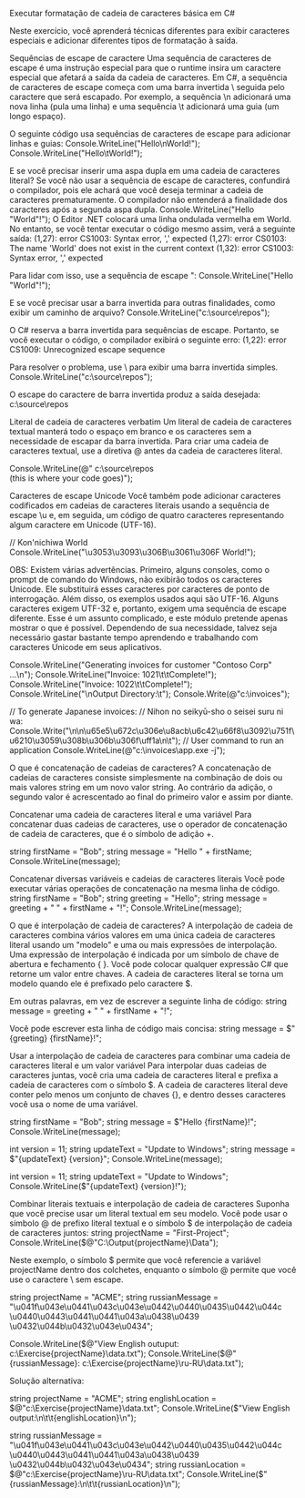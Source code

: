 Executar formatação de cadeia de caracteres básica em C#

Neste exercício, você aprenderá técnicas diferentes para exibir caracteres especiais e adicionar diferentes tipos de formatação à saída.

Sequências de escape de caractere
Uma sequência de caracteres de escape é uma instrução especial para que o runtime insira um caractere especial que afetará a saída da cadeia de caracteres. Em C#, a sequência de caracteres de escape começa com uma barra invertida \ seguida pelo caractere que será escapado. Por exemplo, a sequência \n adicionará uma nova linha (pula uma linha) e uma sequência \t adicionará uma guia (um longo espaço).

O seguinte código usa sequências de caracteres de escape para adicionar linhas e guias:
Console.WriteLine("Hello\nWorld!");
Console.WriteLine("Hello\tWorld!");

E se você precisar inserir uma aspa dupla em uma cadeia de caracteres literal? Se você não usar a sequência de escape de caracteres, confundirá o compilador, pois ele achará que você deseja terminar a cadeia de caracteres prematuramente. O compilador não entenderá a finalidade dos caracteres após a segunda aspa dupla.
Console.WriteLine("Hello "World"!");
O Editor .NET colocará uma linha ondulada vermelha em World. No entanto, se você tentar executar o código mesmo assim, verá a seguinte saída:
(1,27): error CS1003: Syntax error, ',' expected
(1,27): error CS0103: The name 'World' does not exist in the current context
(1,32): error CS1003: Syntax error, ',' expected

Para lidar com isso, use a sequência de escape \":
Console.WriteLine("Hello \"World\"!");

E se você precisar usar a barra invertida para outras finalidades, como exibir um caminho de arquivo? Console.WriteLine("c:\source\repos");

O C# reserva a barra invertida para sequências de escape. Portanto, se você executar o código, o compilador exibirá o seguinte erro:
(1,22): error CS1009: Unrecognized escape sequence

Para resolver o problema, use \\ para exibir uma barra invertida simples.
Console.WriteLine("c:\\source\\repos");

O escape do caractere de barra invertida produz a saída desejada:
c:\source\repos

Literal de cadeia de caracteres verbatim
Um literal de cadeia de caracteres textual manterá todo o espaço em branco e os caracteres sem a necessidade de escapar da barra invertida. Para criar uma cadeia de caracteres textual, use a diretiva @ antes da cadeia de caracteres literal.

Console.WriteLine(@"    c:\source\repos    
        (this is where your code goes)");


Caracteres de escape Unicode
Você também pode adicionar caracteres codificados em cadeias de caracteres literais usando a sequência de escape \u e, em seguida, um código de quatro caracteres representando algum caractere em Unicode (UTF-16).

// Kon'nichiwa World
Console.WriteLine("\u3053\u3093\u306B\u3061\u306F World!");

OBS: Existem várias advertências. Primeiro, alguns consoles, como o prompt de comando do Windows, não exibirão todos os caracteres Unicode. Ele substituirá esses caracteres por caracteres de ponto de interrogação. Além disso, os exemplos usados aqui são UTF-16. Alguns caracteres exigem UTF-32 e, portanto, exigem uma sequência de escape diferente. Esse é um assunto complicado, e este módulo pretende apenas mostrar o que é possível. Dependendo de sua necessidade, talvez seja necessário gastar bastante tempo aprendendo e trabalhando com caracteres Unicode em seus aplicativos.

Console.WriteLine("Generating invoices for customer \"Contoso Corp\" ...\n");
Console.WriteLine("Invoice: 1021\t\tComplete!");
Console.WriteLine("Invoice: 1022\t\tComplete!");
Console.WriteLine("\nOutput Directory:\t");
Console.Write(@"c:\invoices");

// To generate Japanese invoices:
// Nihon no seikyū-sho o seisei suru ni wa:
Console.Write("\n\n\u65e5\u672c\u306e\u8acb\u6c42\u66f8\u3092\u751f\u6210\u3059\u308b\u306b\u306f\uff1a\n\t");
// User command to run an application
Console.WriteLine(@"c:\invoices\app.exe -j");

O que é concatenação de cadeias de caracteres?
A concatenação de cadeias de caracteres consiste simplesmente na combinação de dois ou mais valores string em um novo valor string. Ao contrário da adição, o segundo valor é acrescentado ao final do primeiro valor e assim por diante.

Concatenar uma cadeia de caracteres literal e uma variável
Para concatenar duas cadeias de caracteres, use o operador de concatenação de cadeia de caracteres, que é o símbolo de adição +.

string firstName = "Bob";
string message = "Hello " + firstName;
Console.WriteLine(message);

Concatenar diversas variáveis e cadeias de caracteres literais
Você pode executar várias operações de concatenação na mesma linha de código.
string firstName = "Bob";
string greeting = "Hello";
string message = greeting + " " + firstName + "!";
Console.WriteLine(message);

O que é interpolação de cadeia de caracteres?
A interpolação de cadeia de caracteres combina vários valores em uma única cadeia de caracteres literal usando um "modelo" e uma ou mais expressões de interpolação. Uma expressão de interpolação é indicada por um símbolo de chave de abertura e fechamento { }. Você pode colocar qualquer expressão C# que retorne um valor entre chaves. A cadeia de caracteres literal se torna um modelo quando ele é prefixado pelo caractere $.

Em outras palavras, em vez de escrever a seguinte linha de código:
string message = greeting + " " + firstName + "!";

Você pode escrever esta linha de código mais concisa:
string message = $"{greeting} {firstName}!";

Usar a interpolação de cadeia de caracteres para combinar uma cadeia de caracteres literal e um valor variável
Para interpolar duas cadeias de caracteres juntas, você cria uma cadeia de caracteres literal e prefixa a cadeia de caracteres com o símbolo $. A cadeia de caracteres literal deve conter pelo menos um conjunto de chaves {}, e dentro desses caracteres você usa o nome de uma variável.

string firstName = "Bob";
string message = $"Hello {firstName}!";
Console.WriteLine(message);

int version = 11;
string updateText = "Update to Windows";
string message = $"{updateText} {version}";
Console.WriteLine(message);

int version = 11;
string updateText = "Update to Windows";
Console.WriteLine($"{updateText} {version}!");

Combinar literais textuais e interpolação de cadeia de caracteres
Suponha que você precise usar um literal textual em seu modelo. Você pode usar o símbolo @ de prefixo literal textual e o símbolo $ de interpolação de cadeia de caracteres juntos:
string projectName = "First-Project";
Console.WriteLine($@"C:\Output\{projectName}\Data");

Neste exemplo, o símbolo $ permite que você referencie a variável projectName dentro dos colchetes, enquanto o símbolo @ permite que você use o caractere \ sem escape.

string projectName = "ACME";
string russianMessage = "\u041f\u043e\u0441\u043c\u043e\u0442\u0440\u0435\u0442\u044c \u0440\u0443\u0441\u0441\u043a\u0438\u0439 \u0432\u044b\u0432\u043e\u0434";

Console.WriteLine($@"View English outuput: 
   c:\Exercise\{projectName}\data.txt");
Console.WriteLine($@"{russianMessage}:
   c:\Exercise\{projectName}\ru-RU\data.txt");

Solução alternativa:

string projectName = "ACME";
string englishLocation = $@"c:\Exercise\{projectName}\data.txt";
Console.WriteLine($"View English output:\n\t\t{englishLocation}\n");

string russianMessage = "\u041f\u043e\u0441\u043c\u043e\u0442\u0440\u0435\u0442\u044c \u0440\u0443\u0441\u0441\u043a\u0438\u0439 \u0432\u044b\u0432\u043e\u0434";
string russianLocation = $@"c:\Exercise\{projectName}\ru-RU\data.txt";
Console.WriteLine($"{russianMessage}:\n\t\t{russianLocation}\n");


